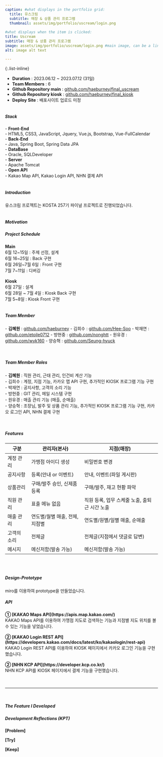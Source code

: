 ```yaml
---
caption: #what displays in the portfolio grid:
  title: 유스크림
  subtitle: 매장 & 상품 관리 프로그램
  thumbnail: assets/img/portfolio/uscream/login.png
  
#what displays when the item is clicked:
title: Uscream
subtitle: 매장 & 상품 관리 프로그램
image: assets/img/portfolio/uscream/login.png #main image, can be a link or a file in assets/img/portfolio
alt: image alt text

---
```

{:.list-inline} 
- <strong>Duration</strong> : 2023.06.12 ~ 2023.07.12 (31일) <br/>
- <strong>Team Members</strong> : 6 <br/>
- <strong>Github Repository main</strong> : <a href="https://github.com/haeburney/final_uscream">github.com/haeburney/final_uscream</a><br/>
- <strong>Github Repository kiosk</strong> : <a href="https://github.com/haeburney/final_kiosk">github.com/haeburney/final_kiosk</a><br/>
- <strong>Deploy Site</strong> : 배포사이트 업로드 미정<br/><br/>
 
<h5>Stack</h5>
- <strong>Front-End</strong><br/> - HTML5, CSS3, JavaScript, Jquery, Vue.js, Bootstrap, Vue-FullCalendar <br/>
- <strong>Back-End</strong><br/> - Java, Spring Boot, Spring Data JPA <br/>
- <strong>DataBase</strong><br/> - Oracle, SQLDeveloper <br/>
- <strong>Server</strong><br/> - Apache Tomcat <br/>
- <strong>Open API</strong><br/> - Kakao Map API, Kakao Login API, NHN 결제 API <br/><br/> 

<h5>Introduction</h5>
유스크림 프로젝트는 KOSTA 257기 파이널 프로젝트로 진행되었습니다.<br/><br/>

<h5>Motivation</h5>

<h5>Project Schedule</h5>
<strong>Main</strong><br/>
6월 12~15일 : 주제 선정, 설계<br/>
6월 16~25일 : Back 구현<br/>
6월 26일~7월 6일 : Front 구현<br/>
7월 7~11일 : 디버깅<br/><br/>
<strong>Kiosk</strong><br/>
6월 27일 : 설계<br/>
6월 28일 ~ 7월 4일 : Kiosk Back 구현<br/>
7월 5~8일 : Kiosk Front 구현<br/><br/>

<h5>Team Member</h5>
- <strong>김혜원</strong> : <a href="https://github.com/haeburney">github.com/haeburney</a>
- 김희수 : <a href="https://github.com/Hee-Soo">github.com/Hee-Soo</a>
- 박재연 : <a href="https://github.com/etoile0712">github.com/etoile0712</a>
- 방현중 : <a href="https://github.com/nonghtt">github.com/nonghtt</a>
- 원유경 : <a href="https://github.com/wyk160">github.com/wyk160</a>
- 양승혁 : <a href="https://github.com/Seung-hyuck">github.com/Seung-hyuck</a><br/><br/><br/>

<h5>Team Member Roles</h5>
- <strong>김혜원</strong> : 직원 관리, 근태 관리, 인건비 계산 기능<br/>
- 김희수 : 계정, 지점 기능, 카카오 맵 API 구현, 추가적인 KIOSK 프로그램 기능 구현<br/>
- 박재연 : 공지사항, 고객의 소리 기능<br/>
- 방현중 : GIT 관리, 메일 시스템 구현<br/> 
- 원유경 : 매출 관리 기능 (매출, 순매출)<br/> 
- 양승혁 : 조장님, 발주 및 상품 관리 기능, 추가적인 KIOSK 프로그램 기능 구현, 카카오 로그인 API, NHN 결제 구현<br/><br/><br/>

<h5>Features</h5>

|구분|관리자(본사)|지점(매장)|
|---|---|---|
|계정 관리|가맹점 아이디 생성|비밀번호 변경|
|공지사항|등록(안내 or 이벤트)|안내, 이벤트(파일 게시판)|
|상품관리|구매/발주 승인, 신제품 등록|구매/발주, 재고 현황 파악|
|직원 관리|표출 메뉴 없음|직원 등록, 업무 스케줄 노출, 출퇴근 시간 노출|
|매출 관리|연도별/월별 매출, 전체, 지점별|연도별/원별/일별 매출, 순매출|
|고객의 소리|전체글|전체글(지점에서 댓글로 답변)|
|메시지|메신저함(발송 가능)|메신저함(발송 가능)|

<br/><br/>

<h5>Design-Prototype</h5>
miro를 이용하여 prototype을 만들었습니다.<br/>

<h5>API</h5>
<strong>① [KAKAO Maps API](https://apis.map.kakao.com/)</strong><br/>
KAKAO Maps API를 이용하여 가맹점 지도로 검색하는 기능과 지점별 지도 위치를 볼 수 있는 기능을 넣었습니다.<br/><br/>
<strong>② [KAKAO Login REST API](https://developers.kakao.com/docs/latest/ko/kakaologin/rest-api)</strong><br/>
KAKAO Login REST API를 이용하여 KIOSK 페이지에서 카카오 로그인 기능을 구현했습니다.<br/><br/>
<strong>② [NHN KCP API](https://developer.kcp.co.kr/)</strong><br/>
NHN KCP API를 KIOSK 페이지에서 결제 기능을 구현했습니다.<br/><br/><br/>

<hr/><br/>
<h5>The Feature I Developed</h5>

<h5>Development Reflections (KPT)</h5>
<strong>[Problem]</strong><br/>

<strong>[Try]</strong><br/>

<strong>[Keep]</strong><br/>